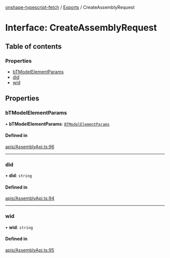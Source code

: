 [onshape-typescript-fetch](../README.md) / [Exports](../modules.md) / CreateAssemblyRequest

# Interface: CreateAssemblyRequest

## Table of contents

### Properties

- [bTModelElementParams](CreateAssemblyRequest.md#btmodelelementparams)
- [did](CreateAssemblyRequest.md#did)
- [wid](CreateAssemblyRequest.md#wid)

## Properties

### bTModelElementParams

• **bTModelElementParams**: [`BTModelElementParams`](BTModelElementParams.md)

#### Defined in

[apis/AssemblyApi.ts:96](https://github.com/toebes/onshape-typescript-fetch/blob/3e11ae1/apis/AssemblyApi.ts#L96)

___

### did

• **did**: `string`

#### Defined in

[apis/AssemblyApi.ts:94](https://github.com/toebes/onshape-typescript-fetch/blob/3e11ae1/apis/AssemblyApi.ts#L94)

___

### wid

• **wid**: `string`

#### Defined in

[apis/AssemblyApi.ts:95](https://github.com/toebes/onshape-typescript-fetch/blob/3e11ae1/apis/AssemblyApi.ts#L95)
